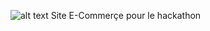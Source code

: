 ![alt text](https://github.com/grey10110/Commerce/logo.png?raw=true)
Site E-Commerçe pour le hackathon